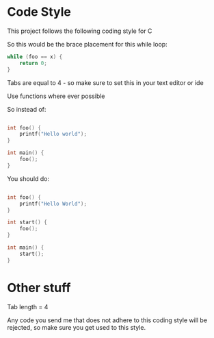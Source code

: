 
# Code Style

This project follows the following coding style for C


So this would be the brace placement for this while loop:

```c
while (foo == x) {
    return 0;
}

```

Tabs are equal to 4 - so make sure to set this in your text editor or ide

Use functions where ever possible

So instead of:

```c

int foo() {
    printf("Hello world");
}

int main() {
    foo();
}

```

You should do:

```c

int foo() {
    printf("Hello World");
}

int start() {
    foo();
}

int main() {
    start();
}

```

# Other stuff
Tab length = 4


Any code you send me that does not adhere to this coding style will be rejected, so make sure you get used to this style.
